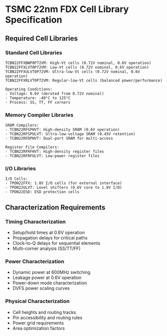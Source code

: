 # TSMC 22nm FDX Cell Library Specification

## Required Cell Libraries

### Standard Cell Libraries
```
TCBN22FFXBWP0P72VM: High-Vt cells (0.72V nominal, 0.6V operation)
TCBN22FFXLVT0P72VM: Low-Vt cells (0.72V nominal, 0.6V operation)  
TCBN22FFXULVT0P72VM: Ultra-low-Vt cells (0.72V nominal, 0.6V operation)
TCBN22FFXRLVT0P72VM: Regular-low-Vt cells (balanced power/performance)

Operating Conditions:
- Voltage: 0.6V (derated from 0.72V nominal)
- Temperature: -40°C to 125°C
- Process: SS, TT, FF corners
```

### Memory Compiler Libraries
```
SRAM Compilers:
- TCBN22RFSPHVT: High-density SRAM (0.6V operation)
- TCBN22RFSPULVT: Ultra-low-voltage SRAM (0.45V retention)
- TCBN22RFDPHVT: Dual-port SRAM for multi-access

Register File Compilers:
- TCBN22RFRFHVT: High-density register files
- TCBN22RFRFULVT: Low-power register files
```

### I/O Libraries
```
I/O Cells:
- TPDN22FFX: 1.8V I/O cells (for external interface)
- TPDN22ULVT: Level shifters (0.6V core to 1.8V I/O)
- TPDN22ESD: ESD protection cells
```

## Characterization Requirements

### Timing Characterization
- Setup/hold times at 0.6V operation
- Propagation delays for critical paths
- Clock-to-Q delays for sequential elements
- Multi-corner analysis (SS/TT/FF)

### Power Characterization  
- Dynamic power at 600MHz switching
- Leakage power at 0.6V operation
- Power-down mode characterization
- DVFS power scaling curves

### Physical Characterization
- Cell heights and routing tracks
- Pin accessibility and routing rules
- Power grid requirements
- Area optimization factors
